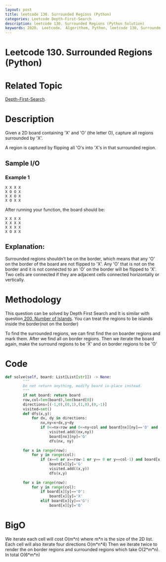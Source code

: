 ```yaml
---
layout: post
title: leetcode 130. Surrounded Regions (Python)
categories: Leetcode Depth-First-Search
description: leetcode 130. Surrounded Regions (Python Solution)
keywords: 2020， Leetcode， Algorithem, Python, leetcode 130, Surrounded Regions, zhenyu, Depth-First-Search, DFS, Depth First Search, 2D list, array
---
```


# Leetcode 130. Surrounded Regions (Python)

# Related Topic
<a href="/categories/#Depth-First-Search" target="_blank"> Depth-First-Search</a>.

# Description
Given a 2D board containing 'X' and 'O' (the letter O), capture all regions surrounded by 'X'.

A region is captured by flipping all 'O's into 'X's in that surrounded region.


## Sample I/O
### Example 1
```
X X X X
X O O X
X X O X
X O X X
```
After running your function, the board should be:

```
X X X X
X X X X
X X X X
X O X X
```


## Explanation:
Surrounded regions shouldn’t be on the border, which means that any 'O' on the border of the board are not flipped to 'X'. Any 'O' that is not on the border and it is not connected to an 'O' on the border will be flipped to 'X'. Two cells are connected if they are adjacent cells connected horizontally or vertically.

# Methodology
This question can be solved by Depth First Search and It is similar with question<a href="/2020/03/06/lc200/" target="_blank"> 200. Number of Islands</a>. You can treat the regions to be islands inside the border(not on the border)

To find the surrounded regions, we can first find the on boarder regions and mark them. After we find all on border regions. Then we iterate the board again, make the surround regions to be 'X' and on border regions to be 'O'

# Code
```python
def solve(self, board: List[List[str]]) -> None:
        """
        Do not return anything, modify board in-place instead.
        """
        if not board: return board
        row,col=len(board),len(board[0])
        directions=[(-1,0),(0,1),(1,0),(0,-1)]
        visited=set()
        def dfs(x,y):
            for dx, dy in directions:
                nx,ny=x+dx,y+dy
                if 0<=nx<row and 0<=ny<col and board[nx][ny]=='O' and (nx,ny) not in visited:
                    visited.add((nx,ny))
                    board[nx][ny]='G'
                    dfs(nx, ny)
                
        for x in range(row):
            for y in range(col):
                if (x==0 or x==row-1 or y== 0 or y==col-1) and board[x][y] == 'O' and (x,y) not in visited:
                    board[x][y]='G'
                    visited.add((x,y))
                    dfs(x,y)
                    
        for x in range(row):
            for y in range(col):
                if board[x][y]=='O':
                    board[x][y]='X'
                elif board[x][y]=='G':
                    board[x][y]='O'
```
# BigO
We iterate each cell will cost O(m\*n) where m\*n is the size of the 2D list. Each cell will also iterate four directions O(m\*n\*4) Then we iterate twice to render the on border regions and surrounded regions which take O(2\*m\*n). In total O(6\*m\*n)
